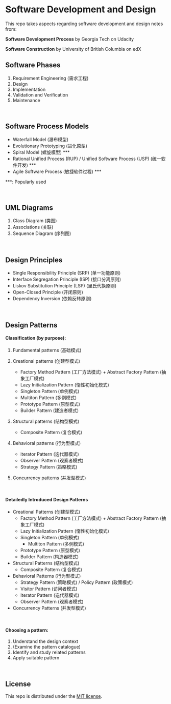 # Software Development and Design

This repo takes aspects regarding software development and design notes from:

**Software Development Process** by Georgia Tech on Udacity

**Software Construction** by University of British Columbia on edX

## Software Phases

1. Requirement Engineering (需求工程)
2. Design
3. Implementation
4. Validation and Verification
5. Maintenance

<br>

## Software Process Models

* Waterfall Model (瀑布模型)
* Evolutionary Prototyping (进化原型)
* Spiral Model (螺旋模型) ***
* Rational Unified Process (RUP) / Unified Software Process (USP) (统一软件开发) ***
* Agile Software Process (敏捷软件过程) ***

***: Popularly used

<br>

## UML Diagrams

1. Class Diagram (类图)
2. Associations (关联)
3. Sequence Diagram (序列图)

<br>

## Design Principles

* Single Responsibility Principle (SRP) (单一功能原则)
* Interface Segregation Principle (ISP) (接口分离原则)
* Liskov Substitution Principle (LSP) (里氏代换原则)
* Open-Closed Principle (开闭原则)
* Dependency Inversion (依赖反转原则)

<br>

## Design Patterns

#### Classification (by purpose):

1. Fundamental patterns (基础模式)

2. Creational patterns (创建型模式)

   * Factory Method Pattern (工厂方法模式) + Abstract Factory Pattern (抽象工厂模式)
   * Lazy Initialization Pattern (惰性初始化模式)
   * Singleton Pattern (单例模式)
   * Multiton Pattern (多例模式)
   * Prototype Pattern (原型模式)
   * Builder Pattern (建造者模式)

3. Structural patterns (结构型模式)

   * Composite Pattern (复合模式)

4. Behavioral patterns (行为型模式)

   * iterator Pattern (迭代器模式)
   * Observer Pattern (观察者模式)
   * Strategy Pattern (策略模式)

5. Concurrency patterns (并发型模式)

<br>

#### Detailedly Introduced Design Patterns

* Creational Patterns (创建型模式)
  * Factory Method Pattern (工厂方法模式) + Abstract Factory Pattern (抽象工厂模式)
  * Lazy Initialization Pattern (惰性初始化模式)
  * Singleton Pattern (单例模式)
    * Multiton Pattern (多例模式)
  * Prototype Pattern (原型模式)
  * Builder Pattern (构造器模式)
* Structural Patterns (结构型模式)
  * Composite Pattern (复合模式)
* Behavioral Patterns (行为型模式)
  * Strategy Pattern (策略模式) / Policy Pattern (政策模式)
  * Visitor Pattern (访问者模式)
  * Iterator Pattern (迭代器模式)
  * Observer Pattern (观察者模式)
* Concurrency Patterns (并发型模式)

<br>

#### Choosing a pattern:

1. Understand the design context
2. (Examine the pattern catalogue)
3. Identify and study related patterns
4. Apply suitable pattern

<br>

## License

This repo is distributed under the <a href="https://github.com/Ziang-Lu/Software-Development-and-Design/blob/master/LICENSE">MIT license</a>.

